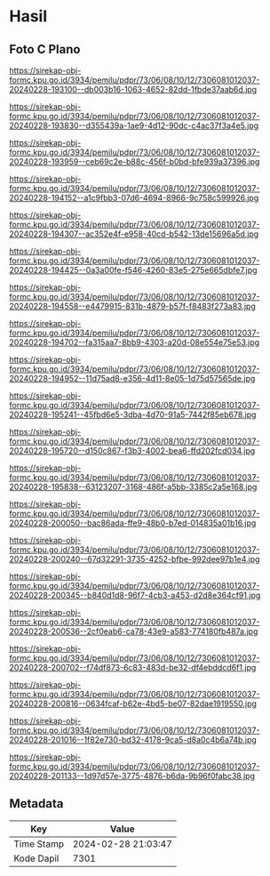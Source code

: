 # Hasil

## Foto C Plano

https://sirekap-obj-formc.kpu.go.id/3934/pemilu/pdpr/73/06/08/10/12/7306081012037-20240228-193100--db003b16-1063-4652-82dd-1fbde37aab6d.jpg

https://sirekap-obj-formc.kpu.go.id/3934/pemilu/pdpr/73/06/08/10/12/7306081012037-20240228-193830--d355439a-1ae9-4d12-90dc-c4ac37f3a4e5.jpg

https://sirekap-obj-formc.kpu.go.id/3934/pemilu/pdpr/73/06/08/10/12/7306081012037-20240228-193959--ceb69c2e-b88c-456f-b0bd-bfe939a37396.jpg

https://sirekap-obj-formc.kpu.go.id/3934/pemilu/pdpr/73/06/08/10/12/7306081012037-20240228-194152--a1c9fbb3-07d6-4694-8966-9c758c599926.jpg

https://sirekap-obj-formc.kpu.go.id/3934/pemilu/pdpr/73/06/08/10/12/7306081012037-20240228-194307--ac352e4f-e958-40cd-b542-13de15696a5d.jpg

https://sirekap-obj-formc.kpu.go.id/3934/pemilu/pdpr/73/06/08/10/12/7306081012037-20240228-194425--0a3a00fe-f546-4260-83e5-275e665dbfe7.jpg

https://sirekap-obj-formc.kpu.go.id/3934/pemilu/pdpr/73/06/08/10/12/7306081012037-20240228-194558--e4479915-831b-4879-b57f-f8483f273a83.jpg

https://sirekap-obj-formc.kpu.go.id/3934/pemilu/pdpr/73/06/08/10/12/7306081012037-20240228-194702--fa315aa7-8bb9-4303-a20d-08e554e75e53.jpg

https://sirekap-obj-formc.kpu.go.id/3934/pemilu/pdpr/73/06/08/10/12/7306081012037-20240228-194952--11d75ad8-e356-4d11-8e05-1d75d57565de.jpg

https://sirekap-obj-formc.kpu.go.id/3934/pemilu/pdpr/73/06/08/10/12/7306081012037-20240228-195241--45fbd6e5-3dba-4d70-91a5-7442f85eb678.jpg

https://sirekap-obj-formc.kpu.go.id/3934/pemilu/pdpr/73/06/08/10/12/7306081012037-20240228-195720--d150c867-f3b3-4002-bea6-ffd202fcd034.jpg

https://sirekap-obj-formc.kpu.go.id/3934/pemilu/pdpr/73/06/08/10/12/7306081012037-20240228-195838--63123207-3168-486f-a5bb-3385c2a5e168.jpg

https://sirekap-obj-formc.kpu.go.id/3934/pemilu/pdpr/73/06/08/10/12/7306081012037-20240228-200050--bac86ada-ffe9-48b0-b7ed-014835a01b16.jpg

https://sirekap-obj-formc.kpu.go.id/3934/pemilu/pdpr/73/06/08/10/12/7306081012037-20240228-200240--67d32291-3735-4252-bfbe-992dee97b1e4.jpg

https://sirekap-obj-formc.kpu.go.id/3934/pemilu/pdpr/73/06/08/10/12/7306081012037-20240228-200345--b840d1d8-96f7-4cb3-a453-d2d8e364cf91.jpg

https://sirekap-obj-formc.kpu.go.id/3934/pemilu/pdpr/73/06/08/10/12/7306081012037-20240228-200536--2cf0eab6-ca78-43e9-a583-774180fb487a.jpg

https://sirekap-obj-formc.kpu.go.id/3934/pemilu/pdpr/73/06/08/10/12/7306081012037-20240228-200702--f74df873-6c83-483d-be32-df4ebddcd6f1.jpg

https://sirekap-obj-formc.kpu.go.id/3934/pemilu/pdpr/73/06/08/10/12/7306081012037-20240228-200816--0634fcaf-b62e-4bd5-be07-82dae1919550.jpg

https://sirekap-obj-formc.kpu.go.id/3934/pemilu/pdpr/73/06/08/10/12/7306081012037-20240228-201016--1f82e730-bd32-4178-9ca5-d8a0c4b6a74b.jpg

https://sirekap-obj-formc.kpu.go.id/3934/pemilu/pdpr/73/06/08/10/12/7306081012037-20240228-201133--1d97d57e-3775-4876-b6da-9b96f0fabc38.jpg


## Metadata

| Key        | Value               |
| ---------- | ------------------- |
| Time Stamp | 2024-02-28 21:03:47 |
| Kode Dapil | 7301                |



